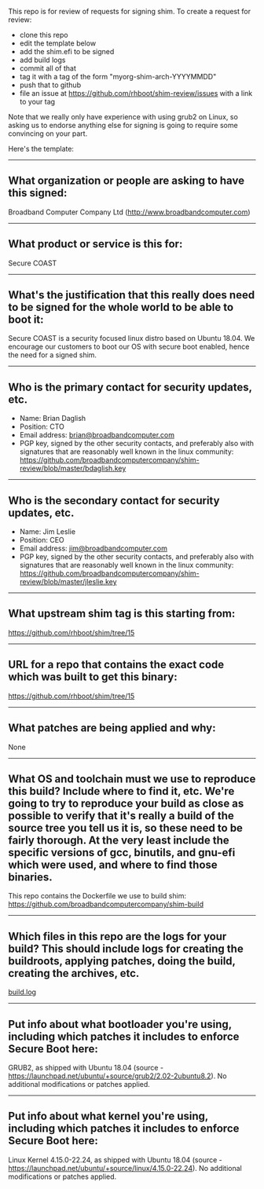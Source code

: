 This repo is for review of requests for signing shim.  To create a request for review:

- clone this repo
- edit the template below
- add the shim.efi to be signed
- add build logs
- commit all of that
- tag it with a tag of the form "myorg-shim-arch-YYYYMMDD"
- push that to github
- file an issue at https://github.com/rhboot/shim-review/issues with a link to your tag

Note that we really only have experience with using grub2 on Linux, so asking
us to endorse anything else for signing is going to require some convincing on
your part.

Here's the template:

-------------------------------------------------------------------------------
What organization or people are asking to have this signed:
-------------------------------------------------------------------------------
Broadband Computer Company Ltd (http://www.broadbandcomputer.com)

-------------------------------------------------------------------------------
What product or service is this for:
-------------------------------------------------------------------------------
Secure COAST

-------------------------------------------------------------------------------
What's the justification that this really does need to be signed for the whole world to be able to boot it:
-------------------------------------------------------------------------------
Secure COAST is a security focused linux distro based on Ubuntu 18.04. 
We encourage our customers to boot our OS with secure boot enabled, hence the need for a 
signed shim.

-------------------------------------------------------------------------------
Who is the primary contact for security updates, etc.
-------------------------------------------------------------------------------
- Name: Brian Daglish
- Position: CTO
- Email address: brian@broadbandcomputer.com
- PGP key, signed by the other security contacts, and preferably also with signatures that are reasonably well known in the linux community: 
https://github.com/broadbandcomputercompany/shim-review/blob/master/bdaglish.key

-------------------------------------------------------------------------------
Who is the secondary contact for security updates, etc.
-------------------------------------------------------------------------------
- Name: Jim Leslie
- Position: CEO
- Email address: jim@broadbandcomputer.com
- PGP key, signed by the other security contacts, and preferably also with signatures that are reasonably well known in the linux community: 
https://github.com/broadbandcomputercompany/shim-review/blob/master/jleslie.key

-------------------------------------------------------------------------------
What upstream shim tag is this starting from:
-------------------------------------------------------------------------------
https://github.com/rhboot/shim/tree/15

-------------------------------------------------------------------------------
URL for a repo that contains the exact code which was built to get this binary:
-------------------------------------------------------------------------------
https://github.com/rhboot/shim/tree/15

-------------------------------------------------------------------------------
What patches are being applied and why:
-------------------------------------------------------------------------------
None

-------------------------------------------------------------------------------
What OS and toolchain must we use to reproduce this build?  Include where to find it, etc.  We're going to try to reproduce your build as close as possible to verify that it's really a build of the source tree you tell us it is, so these need to be fairly thorough. At the very least include the specific versions of gcc, binutils, and gnu-efi which were used, and where to find those binaries.
-------------------------------------------------------------------------------
This repo contains the Dockerfile we use to build shim: https://github.com/broadbandcomputercompany/shim-build

-------------------------------------------------------------------------------
Which files in this repo are the logs for your build?   This should include logs for creating the buildroots, applying patches, doing the build, creating the archives, etc.
-------------------------------------------------------------------------------
[build.log](build.log)

-------------------------------------------------------------------------------
Put info about what bootloader you're using, including which patches it includes to enforce Secure Boot here:
-------------------------------------------------------------------------------
GRUB2, as shipped with Ubuntu 18.04 (source - https://launchpad.net/ubuntu/+source/grub2/2.02-2ubuntu8.2). No additional modifications or patches applied.

-------------------------------------------------------------------------------
Put info about what kernel you're using, including which patches it includes to enforce Secure Boot here:
-------------------------------------------------------------------------------
Linux Kernel 4.15.0-22.24, as shipped with Ubuntu 18.04 (source - https://launchpad.net/ubuntu/+source/linux/4.15.0-22.24). No additional modifications or patches applied.

